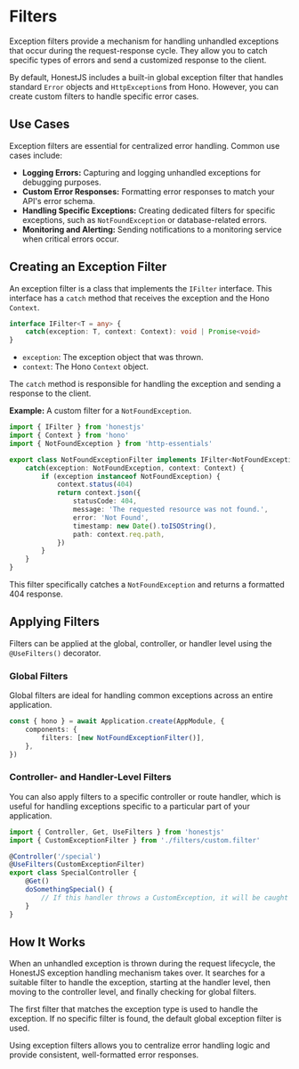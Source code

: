 # Filters

Exception filters provide a mechanism for handling unhandled exceptions that occur during the request-response cycle. They allow you to catch specific types of errors and send a customized response to the client.

By default, HonestJS includes a built-in global exception filter that handles standard `Error` objects and `HttpException`s from Hono. However, you can create custom filters to handle specific error cases.

## Use Cases

Exception filters are essential for centralized error handling. Common use cases include:

-   **Logging Errors:** Capturing and logging unhandled exceptions for debugging purposes.
-   **Custom Error Responses:** Formatting error responses to match your API's error schema.
-   **Handling Specific Exceptions:** Creating dedicated filters for specific exceptions, such as `NotFoundException` or database-related errors.
-   **Monitoring and Alerting:** Sending notifications to a monitoring service when critical errors occur.

## Creating an Exception Filter

An exception filter is a class that implements the `IFilter` interface. This interface has a `catch` method that receives the exception and the Hono `Context`.

```typescript
interface IFilter<T = any> {
	catch(exception: T, context: Context): void | Promise<void>
}
```

-   `exception`: The exception object that was thrown.
-   `context`: The Hono `Context` object.

The `catch` method is responsible for handling the exception and sending a response to the client.

**Example:** A custom filter for a `NotFoundException`.

```typescript
import { IFilter } from 'honestjs'
import { Context } from 'hono'
import { NotFoundException } from 'http-essentials'

export class NotFoundExceptionFilter implements IFilter<NotFoundException> {
	catch(exception: NotFoundException, context: Context) {
		if (exception instanceof NotFoundException) {
			context.status(404)
			return context.json({
				statusCode: 404,
				message: 'The requested resource was not found.',
				error: 'Not Found',
				timestamp: new Date().toISOString(),
				path: context.req.path,
			})
		}
	}
}
```

This filter specifically catches a `NotFoundException` and returns a formatted 404 response.

## Applying Filters

Filters can be applied at the global, controller, or handler level using the `@UseFilters()` decorator.

### Global Filters

Global filters are ideal for handling common exceptions across an entire application.

```typescript
const { hono } = await Application.create(AppModule, {
	components: {
		filters: [new NotFoundExceptionFilter()],
	},
})
```

### Controller- and Handler-Level Filters

You can also apply filters to a specific controller or route handler, which is useful for handling exceptions specific to a particular part of your application.

```typescript
import { Controller, Get, UseFilters } from 'honestjs'
import { CustomExceptionFilter } from './filters/custom.filter'

@Controller('/special')
@UseFilters(CustomExceptionFilter)
export class SpecialController {
	@Get()
	doSomethingSpecial() {
		// If this handler throws a CustomException, it will be caught by the CustomExceptionFilter.
	}
}
```

## How It Works

When an unhandled exception is thrown during the request lifecycle, the HonestJS exception handling mechanism takes over. It searches for a suitable filter to handle the exception, starting at the handler level, then moving to the controller level, and finally checking for global filters.

The first filter that matches the exception type is used to handle the exception. If no specific filter is found, the default global exception filter is used.

Using exception filters allows you to centralize error handling logic and provide consistent, well-formatted error responses.
